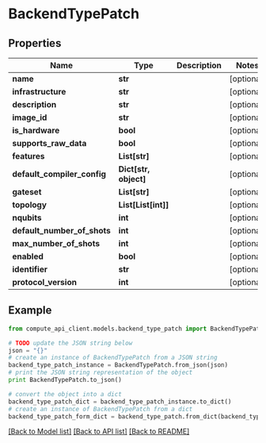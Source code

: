 # BackendTypePatch


## Properties
Name | Type | Description | Notes
------------ | ------------- | ------------- | -------------
**name** | **str** |  | [optional] 
**infrastructure** | **str** |  | [optional] 
**description** | **str** |  | [optional] 
**image_id** | **str** |  | [optional] 
**is_hardware** | **bool** |  | [optional] 
**supports_raw_data** | **bool** |  | [optional] 
**features** | **List[str]** |  | [optional] 
**default_compiler_config** | **Dict[str, object]** |  | [optional] 
**gateset** | **List[str]** |  | [optional] 
**topology** | **List[List[int]]** |  | [optional] 
**nqubits** | **int** |  | [optional] 
**default_number_of_shots** | **int** |  | [optional] 
**max_number_of_shots** | **int** |  | [optional] 
**enabled** | **bool** |  | [optional] 
**identifier** | **str** |  | [optional] 
**protocol_version** | **int** |  | [optional] 

## Example

```python
from compute_api_client.models.backend_type_patch import BackendTypePatch

# TODO update the JSON string below
json = "{}"
# create an instance of BackendTypePatch from a JSON string
backend_type_patch_instance = BackendTypePatch.from_json(json)
# print the JSON string representation of the object
print BackendTypePatch.to_json()

# convert the object into a dict
backend_type_patch_dict = backend_type_patch_instance.to_dict()
# create an instance of BackendTypePatch from a dict
backend_type_patch_form_dict = backend_type_patch.from_dict(backend_type_patch_dict)
```
[[Back to Model list]](../README.md#documentation-for-models) [[Back to API list]](../README.md#documentation-for-api-endpoints) [[Back to README]](../README.md)


